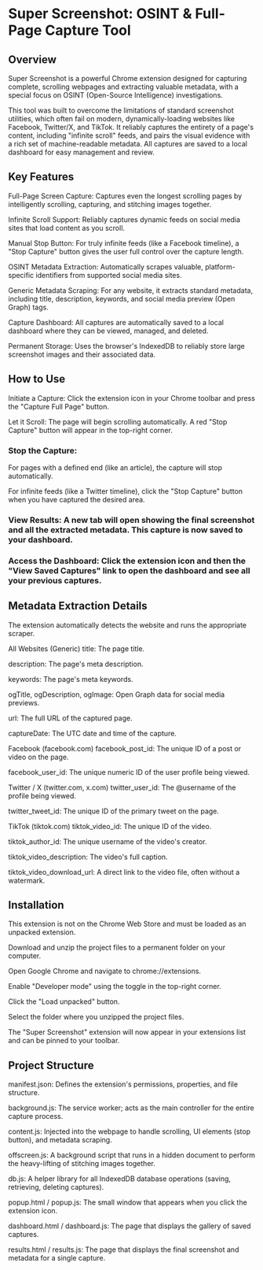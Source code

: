 # Super Screenshot: OSINT & Full-Page Capture Tool

## Overview

Super Screenshot is a powerful Chrome extension designed for capturing complete, scrolling webpages and extracting valuable metadata, with a special focus on OSINT (Open-Source Intelligence) investigations.

This tool was built to overcome the limitations of standard screenshot utilities, which often fail on modern, dynamically-loading websites like Facebook, Twitter/X, and TikTok. It reliably captures the entirety of a page's content, including "infinite scroll" feeds, and pairs the visual evidence with a rich set of machine-readable metadata. All captures are saved to a local dashboard for easy management and review.

## Key Features

Full-Page Screen Capture: Captures even the longest scrolling pages by intelligently scrolling, capturing, and stitching images together.

Infinite Scroll Support: Reliably captures dynamic feeds on social media sites that load content as you scroll.

Manual Stop Button: For truly infinite feeds (like a Facebook timeline), a "Stop Capture" button gives the user full control over the capture length.

OSINT Metadata Extraction: Automatically scrapes valuable, platform-specific identifiers from supported social media sites.

Generic Metadata Scraping: For any website, it extracts standard metadata, including title, description, keywords, and social media preview (Open Graph) tags.

Capture Dashboard: All captures are automatically saved to a local dashboard where they can be viewed, managed, and deleted.

Permanent Storage: Uses the browser's IndexedDB to reliably store large screenshot images and their associated data.

## How to Use

Initiate a Capture: Click the extension icon in your Chrome toolbar and press the "Capture Full Page" button.

Let it Scroll: The page will begin scrolling automatically. A red "Stop Capture" button will appear in the top-right corner.

### Stop the Capture:

For pages with a defined end (like an article), the capture will stop automatically.

For infinite feeds (like a Twitter timeline), click the "Stop Capture" button when you have captured the desired area.

### View Results: A new tab will open showing the final screenshot and all the extracted metadata. This capture is now saved to your dashboard.

### Access the Dashboard: Click the extension icon and then the "View Saved Captures" link to open the dashboard and see all your previous captures.

## Metadata Extraction Details

The extension automatically detects the website and runs the appropriate scraper.

All Websites (Generic)
title: The page title.

description: The page's meta description.

keywords: The page's meta keywords.

ogTitle, ogDescription, ogImage: Open Graph data for social media previews.

url: The full URL of the captured page.

captureDate: The UTC date and time of the capture.

Facebook (facebook.com)
facebook_post_id: The unique ID of a post or video on the page.

facebook_user_id: The unique numeric ID of the user profile being viewed.

Twitter / X (twitter.com, x.com)
twitter_user_id: The @username of the profile being viewed.

twitter_tweet_id: The unique ID of the primary tweet on the page.

TikTok (tiktok.com)
tiktok_video_id: The unique ID of the video.

tiktok_author_id: The unique username of the video's creator.

tiktok_video_description: The video's full caption.

tiktok_video_download_url: A direct link to the video file, often without a watermark.

## Installation

This extension is not on the Chrome Web Store and must be loaded as an unpacked extension.

Download and unzip the project files to a permanent folder on your computer.

Open Google Chrome and navigate to chrome://extensions.

Enable "Developer mode" using the toggle in the top-right corner.

Click the "Load unpacked" button.

Select the folder where you unzipped the project files.

The "Super Screenshot" extension will now appear in your extensions list and can be pinned to your toolbar.

## Project Structure

manifest.json: Defines the extension's permissions, properties, and file structure.

background.js: The service worker; acts as the main controller for the entire capture process.

content.js: Injected into the webpage to handle scrolling, UI elements (stop button), and metadata scraping.

offscreen.js: A background script that runs in a hidden document to perform the heavy-lifting of stitching images together.

db.js: A helper library for all IndexedDB database operations (saving, retrieving, deleting captures).

popup.html / popup.js: The small window that appears when you click the extension icon.

dashboard.html / dashboard.js: The page that displays the gallery of saved captures.

results.html / results.js: The page that displays the final screenshot and metadata for a single capture.